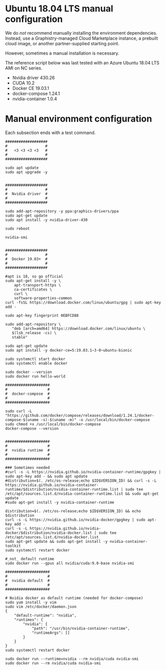 # Ubuntu 18.04 LTS manual configuration

We do *not* recommend manually installing the environment dependencies. Instead, use a Graphistry-managed Cloud Marketplace instance, a prebuilt cloud image, or another partner-supplied starting point.

However, sometimes a manual installation is necessary.

The reference script below was last tested with an Azure Ubuntu 18.04 LTS  AMI on NC series. 


* Nvidia driver 430.26
* CUDA 10.2
* Docker CE 19.03.1
* docker-compose 1.24.1
* nvidia-container 1.0.4


# Manual environment configuration

Each subsection ends with a test command. 

```
###################
#                 #
#   <3 <3 <3 <3   #
#                 #
###################

sudo apt update
sudo apt upgrade -y


###################
#                 #
#  Nvidia driver  #
#                 #
###################

sudo add-apt-repository -y ppa:graphics-drivers/ppa
sudo apt-get update
sudo apt install -y nvidia-driver-430

sudo reboot

nvidia-smi


###################
#                 #
#  Docker 19.03+  #
#                 #
###################

#apt is 18, so go official
sudo apt-get install -y \
    apt-transport-https \
    ca-certificates \
    curl \
    software-properties-common
curl -fsSL https://download.docker.com/linux/ubuntu/gpg | sudo apt-key add -

sudo apt-key fingerprint 0EBFCD88

sudo add-apt-repository \
   "deb [arch=amd64] https://download.docker.com/linux/ubuntu \
   $(lsb_release -cs) \
   stable"

sudo apt-get update
sudo apt install -y docker-ce=5:19.03.1~3-0~ubuntu-bionic

sudo systemctl start docker
sudo systemctl enable docker

sudo docker --version
sudo docker run hello-world

####################
#                  #
#  docker-compose  #
#                  #
####################

sudo curl -L "https://github.com/docker/compose/releases/download/1.24.1/docker-compose-$(uname -s)-$(uname -m)" -o /usr/local/bin/docker-compose
sudo chmod +x /usr/local/bin/docker-compose
docker-compose --version


####################
#                  #
#  nvidia runtime  #
#                  #
####################

### Sometimes needed
#curl -s -L https://nvidia.github.io/nvidia-container-runtime/gpgkey | sudo apt-key add - && sudo apt update
#distribution=$(. /etc/os-release;echo $ID$VERSION_ID) && curl -s -L https://nvidia.github.io/nvidia-container-runtime/$distribution/nvidia-container-runtime.list | sudo tee /etc/apt/sources.list.d/nvidia-container-runtime.list && sudo apt-get update
#sudo apt-get install -y nvidia-container-runtime

distribution=$(. /etc/os-release;echo $ID$VERSION_ID) && echo $distribution
curl -s -L https://nvidia.github.io/nvidia-docker/gpgkey | sudo apt-key add -
curl -s -L https://nvidia.github.io/nvidia-docker/$distribution/nvidia-docker.list | sudo tee /etc/apt/sources.list.d/nvidia-docker.list
sudo apt-get update && sudo apt-get install -y nvidia-container-toolkit
sudo systemctl restart docker

#_not_ default runtime
sudo docker run --gpus all nvidia/cuda:9.0-base nvidia-smi

####################
#                  #
#  nvidia default  #
#                  #
####################

# Nvidia docker as default runtime (needed for docker-compose)
sudo yum install -y vim
sudo vim /etc/docker/daemon.json
{
    "default-runtime": "nvidia",
    "runtimes": {
        "nvidia": {
            "path": "/usr/bin/nvidia-container-runtime",
            "runtimeArgs": []
        }
    }
}
sudo systemctl restart docker

sudo docker run --runtime=nvidia --rm nvidia/cuda nvidia-smi
sudo docker run --rm nvidia/cuda nvidia-smi
```
